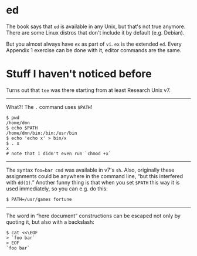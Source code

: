 # ed

The book says that `ed` is available in any Unix, but that's not true anymore.
There are some Linux distros that don't include it by default (e.g. Debian).

But you almost always have `ex` as part of `vi`. `ex` is the extended `ed`.
Every Appendix 1 exercise can be done with it, editor commands are the same.


# Stuff I haven't noticed before

Turns out that `tee` was there starting from at least Research Unix v7.

<hr/>

What?! The `.` command uses `$PATH`!
```
$ pwd
/home/dmn
$ echo $PATH
/home/dmn/bin:/bin:/usr/bin
$ echo 'echo x' > bin/x
$ . x
x
# note that I didn't even run `chmod +x`
```

<hr/>

The syntax `foo=bar cmd` was available in v7's `sh`. Also, originally these
assignments could be anywhere in the command line, &ldquo;but this interfered
with `dd(1)`.&rdquo; Another funny thing is that when you set `$PATH` this way
it is used immediately, so you can e.g. do this:
```
$ PATH=/usr/games fortune
```

<hr/>

The word in &ldquo;here document&rdquo; constructions can be escaped not only
by quoting it, but also with a backslash:
```
$ cat <<\EOF
> `foo bar`
> EOF
`foo bar`
```
